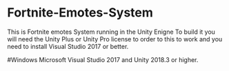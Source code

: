 # Fortnite-Emotes-System
This is Fortnite emotes System running in the Unity Enigne 
To build it you will need the Unity Plus or Unity Pro license to order to this to work and you need to install Visual Studio 2017 or better.


#Windows
Microsoft Visual Studio 2017 and Unity 2018.3 or higher.